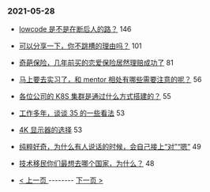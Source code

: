 ### 2021-05-28 
- [lowcode 是不是在断后人的路？](https://www.v2ex.com/t/779797) 146
- [可以分享一下，你不跳槽的理由吗？](https://www.v2ex.com/t/779658) 101
- [奇葩保险，几年前买的恋爱保险居然理赔成功了](https://www.v2ex.com/t/779805) 81
- [马上要去实习了，和 mentor 相处有哪些需要注意的呢？](https://www.v2ex.com/t/779707) 56
- [各位公司的 K8S 集群是通过什么方式搭建的？](https://www.v2ex.com/t/779694) 55
- [工作多年，谈谈 35 的一些看法](https://www.v2ex.com/t/779656) 53
- [4K 显示器的选择](https://www.v2ex.com/t/779716) 53
- [纯粹好奇，为什么有人说话的时候，会自己接上“对”“嗯”](https://www.v2ex.com/t/779733) 49
- [技术移民你们最想去哪个国家，为什么？](https://www.v2ex.com/t/779841) 48 

- [ < 上一页 ](https://github.com/able8/v2ex-hot-record/blob/master/2021-05-27.md) -------- [ 下一页 > ](https://github.com/able8/v2ex-hot-record/blob/master/2021-05-29.md)